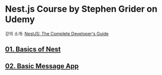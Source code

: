 # Nest.js Course by Stephen Grider on Udemy

강의 소개: [NestJS: The Complete Developer's Guide](https://www.udemy.com/course/nestjs-the-complete-developers-guide/)

## [01. Basics of Nest](./from-scratch/)

## [02. Basic Message App](./message-app/)
